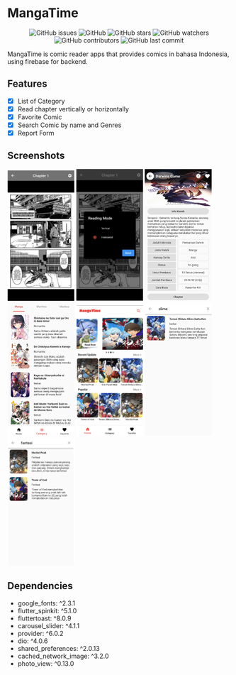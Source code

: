 # MangaTime

<p align="center">
<img alt="GitHub issues" src="https://img.shields.io/github/issues/renova213/simple-manga-app">
<img alt="GitHub" src="https://img.shields.io/github/license/renova213/simple-manga-app"> 
<img alt="GitHub stars" src="https://img.shields.io/github/stars/renova213/simple-manga-app">
<img alt="GitHub watchers" src="https://img.shields.io/github/watchers/renova213/simple-manga-app">
<img alt="GitHub contributors" src="https://img.shields.io/github/contributors/renova213/simple-manga-app">
<img alt="GitHub last commit" src="https://img.shields.io/github/last-commit/renova213/simple-manga-app">
</p>

MangaTime is comic reader apps that provides comics in bahasa Indonesia, using firebase for backend.

## Features

- [x] List of Category
- [x] Read chapter vertically or horizontally
- [x] Favorite Comic
- [x] Search Comic by name and Genres
- [x] Report Form

## Screenshots

<img src="assets/ss/1.png" width="30%"> <img src="assets/ss/2.png" width="30%">
<img src="assets/ss/3.png" width="30%"> <img src="assets/ss/4.png" width="30%">
<img src="assets/ss/5.png" width="30%"> <img src="assets/ss/6.png" width="30%">
<img src="assets/ss/7.png" width="30%">

## Dependencies

- google_fonts: ^2.3.1
- flutter_spinkit: ^5.1.0
- fluttertoast: ^8.0.9
- carousel_slider: ^4.1.1
- provider: ^6.0.2
- dio: ^4.0.6
- shared_preferences: ^2.0.13
- cached_network_image: ^3.2.0
- photo_view: ^0.13.0
